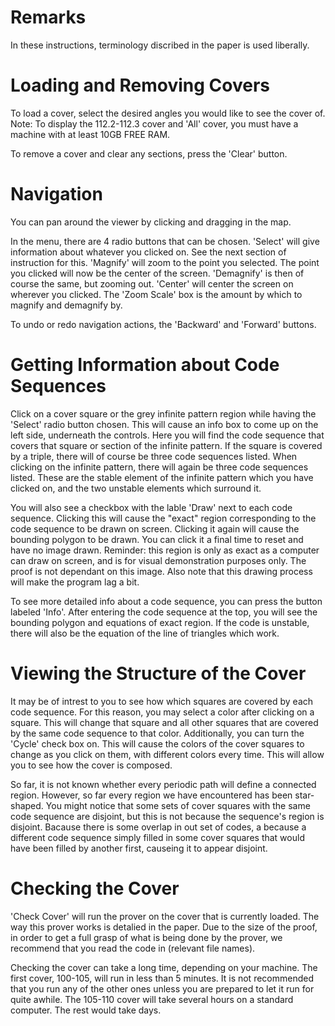 # Remarks

In these instructions, terminology discribed in the paper is used liberally.

# Loading and Removing Covers 

To load a cover, select the desired angles you would like to see the cover of. Note: To display the 112.2-112.3 cover and 'All' cover, you must have a machine with at least 10GB FREE RAM.

To remove a cover and clear any sections, press the 'Clear' button.

# Navigation

You can pan around the viewer by clicking and dragging in the map. 

In the menu, there are 4 radio buttons that can be chosen. 'Select' will give information about whatever you clicked on. See the next section of instruction for this. 'Magnify' will zoom to the point you selected. The point you clicked will now be the center of the screen. 'Demagnify' is then of course the same, but zooming out. 'Center' will center the screen on wherever you clicked. The 'Zoom Scale' box is the amount by which to magnify and demagnify by. 

To undo or redo navigation actions, the 'Backward' and 'Forward' buttons.

# Getting Information about Code Sequences

Click on a cover square or the grey infinite pattern region while having the 'Select' radio button chosen. This will cause an info box to come up on the left side, underneath the controls. Here you will  find the code sequence that covers that square or section of the infinite pattern. If the square is covered by a triple, there will of course be three code sequences listed. When clicking on the infinite pattern, there will again be three code sequences listed. These are the stable element of the infinite pattern which you have clicked on, and the two unstable elements which surround it.

You will also see a checkbox with the lable 'Draw' next to each code sequence. Clicking this will cause the "exact" region corresponding to the code sequence to be drawn on screen. Clicking it again will cause the bounding polygon to be drawn. You can click it a final time to reset and have no image drawn. Reminder: this region is only as exact as a computer can draw on screen, and is for visual demonstration  purposes only. The proof is not dependant on this image. Also note that this  drawing process will make the program lag a bit.

To see more detailed info about a code sequence, you can press the button  labeled 'Info'. After entering the code sequence at the top, you will see the bounding polygon and equations of exact region. If the code is unstable, there will also be the equation of the line of triangles which work.

# Viewing the Structure of the Cover

It may be of intrest to you to see how which squares are covered by each code sequence. For this reason, you may select a color after clicking on a square. This will change that square and all other squares that are covered by the same code sequence to that color. Additionally, you can turn the 'Cycle' check box on. This will cause the colors of the cover squares to change as you click on them, with different colors every time. This will allow you to see how the cover is composed. 

So far, it is not known whether every periodic path will define a connected region. However, so far every region we have encountered has been star-shaped. You might notice that some sets of cover squares with the same code sequence are disjoint, but this is not because the sequence's region is disjoint. Bacause there is some overlap in out set of codes, a because a different code sequence simply filled in some cover squares that would have been filled by another first, causeing it to appear disjoint.


# Checking the Cover

'Check Cover' will run the prover on the cover that is currently loaded. The way this prover works is detalied in the paper. Due to the size of the proof, in order to get a full grasp of what is being done by the prover, we recommend that you read the code in (relevant file names).

Checking the cover can take a long time, depending on your machine. The first cover, 100-105, will run in less than 5 minutes. It is not recommended that you run any of the other ones unless you are prepared to let it run for quite awhile. The 105-110 cover will take several hours on a standard computer. The rest would take days.







